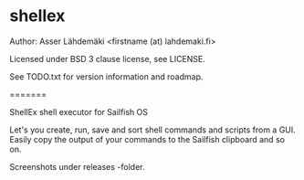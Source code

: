 shellex
=======

Author: Asser Lähdemäki <firstname (at) lahdemaki.fi>

Licensed under BSD 3 clause license, see LICENSE.

See TODO.txt for version information and roadmap.

=======

ShellEx shell executor for Sailfish OS

Let's you create, run, save and sort shell commands and scripts from 
a GUI. Easily copy the output of your commands to the Sailfish clipboard
and so on.

Screenshots under releases -folder.